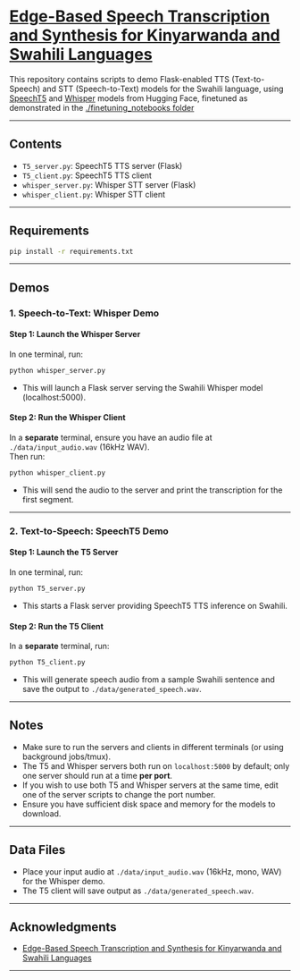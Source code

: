 # [Edge-Based Speech Transcription and Synthesis for Kinyarwanda and Swahili Languages](https://arxiv.org/abs/2510.16497)

This repository contains scripts to demo Flask-enabled TTS (Text-to-Speech) and STT (Speech-to-Text) models for the Swahili language, using [SpeechT5](https://huggingface.co/docs/transformers/model_doc/speecht5) and [Whisper](https://huggingface.co/docs/transformers/model_doc/whisper) models from Hugging Face, finetuned as demonstrated in the [./finetuning_notebooks folder](./finetuning_notebooks)

---

## Contents

- `T5_server.py`: SpeechT5 TTS server (Flask)  
- `T5_client.py`: SpeechT5 TTS client  
- `whisper_server.py`: Whisper STT server (Flask)  
- `whisper_client.py`: Whisper STT client  

---

## Requirements

```bash
pip install -r requirements.txt
```

---

## Demos

### 1. Speech-to-Text: Whisper Demo

#### Step 1: Launch the Whisper Server

In one terminal, run:

```bash
python whisper_server.py
```

- This will launch a Flask server serving the Swahili Whisper model (localhost:5000).

#### Step 2: Run the Whisper Client

In a **separate** terminal, ensure you have an audio file at `./data/input_audio.wav` (16kHz WAV).  
Then run:

```bash
python whisper_client.py
```

- This will send the audio to the server and print the transcription for the first segment.

---

### 2. Text-to-Speech: SpeechT5 Demo

#### Step 1: Launch the T5 Server

In one terminal, run:

```bash
python T5_server.py
```

- This starts a Flask server providing SpeechT5 TTS inference on Swahili.

#### Step 2: Run the T5 Client

In a **separate** terminal, run:

```bash
python T5_client.py
```

- This will generate speech audio from a sample Swahili sentence and save the output to `./data/generated_speech.wav`.

---

## Notes

- Make sure to run the servers and clients in different terminals (or using background jobs/tmux).
- The T5 and Whisper servers both run on `localhost:5000` by default; only one server should run at a time **per port**.
- If you wish to use both T5 and Whisper servers at the same time, edit one of the server scripts to change the port number.
- Ensure you have sufficient disk space and memory for the models to download.

---

## Data Files

- Place your input audio at `./data/input_audio.wav` (16kHz, mono, WAV) for the Whisper demo.
- The T5 client will save output as `./data/generated_speech.wav`.

---

## Acknowledgments
- [Edge-Based Speech Transcription and Synthesis for Kinyarwanda and Swahili Languages](https://arxiv.org/abs/2510.16497)

---
